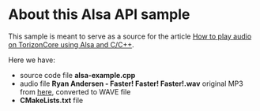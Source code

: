 # About this Alsa API sample

This sample is meant to serve as a source for the article [How to play audio on TorizonCore using Alsa and C/C++](https://developer.toradex.com/how-to-play-audio-on-torizoncore-using-alsa-and-cc?review=post&id=200025).

Here we have:

* source code file **alsa-example.cpp**
* audio file **Ryan Andersen - Faster! Faster! Faster!.wav** original MP3 from [here](https://freemusicarchive.org/music/Ryan_Andersen/Never_Sleep_-_Indie_Rock/Faster_Faster_Faster_1236), converted to WAVE file
* **CMakeLists.txt** file
